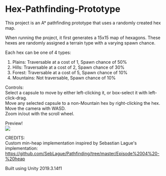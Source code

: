 # Hex-Pathfinding-Prototype
This project is an A* pathfinding prototype that uses a randomly created hex map.
  
When running the project, it first generates a 15x15 map of hexagons. These hexes are randomly assigned a terrain type with a varying spawn chance.

Each hex can be one of 4 types:
1. Plains: Traversable at a cost of 1, Spawn chance of 50%
2. Hills: Traversable at a cost of 2, Spawn chance of 30%
3. Forest: Traversable at a cost of 5, Spawn chance of 10%
4. Mountains: Not traversable, Spawn chance of 10%



Controls:  
Select a capsule to move by either left-clicking it, or box-select it with left-click-drag.  
Move any selected capsule to a non-Mountain hex by right-clicking the hex.  
Move the camera with WASD.  
Zoom in/out with the scroll wheel.  
  
  
Preview!  
![](Recordings/sample_run.gif)

CREDITS:  
Custom min-heap implementation inspired by Sebastian Lague's implementation: https://github.com/SebLague/Pathfinding/tree/master/Episode%2004%20-%20heap


Built using Unity 2019.3.14f1
